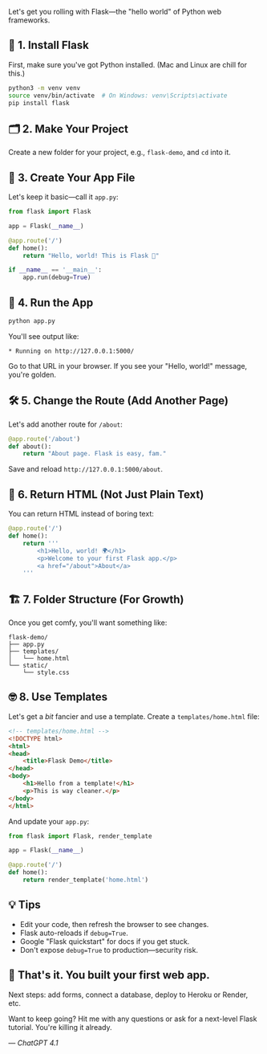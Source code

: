 Let's get you rolling with Flask—the "hello world" of Python web frameworks.

## 🐍 1. Install Flask

First, make sure you've got Python installed. (Mac and Linux are chill for this.)

```bash
python3 -m venv venv
source venv/bin/activate  # On Windows: venv\Scripts\activate
pip install flask
```

## 🗂 2. Make Your Project

Create a new folder for your project, e.g., `flask-demo`, and `cd` into it.

## 📝 3. Create Your App File

Let's keep it basic—call it `app.py`:

```python
from flask import Flask

app = Flask(__name__)

@app.route('/')
def home():
    return "Hello, world! This is Flask 🚀"

if __name__ == '__main__':
    app.run(debug=True)
```

## 🚦 4. Run the App

```bash
python app.py
```

You'll see output like:

```
* Running on http://127.0.0.1:5000/
```

Go to that URL in your browser. If you see your "Hello, world!" message, you're golden.

## 🛠️ 5. Change the Route (Add Another Page)

Let's add another route for `/about`:

```python
@app.route('/about')
def about():
    return "About page. Flask is easy, fam."
```

Save and reload `http://127.0.0.1:5000/about`.

## 🎨 6. Return HTML (Not Just Plain Text)

You can return HTML instead of boring text:

```python
@app.route('/')
def home():
    return '''
        <h1>Hello, world! 🌍</h1>
        <p>Welcome to your first Flask app.</p>
        <a href="/about">About</a>
    '''
```

## 🏗️ 7. Folder Structure (For Growth)

Once you get comfy, you'll want something like:

```
flask-demo/
├── app.py
├── templates/
│   └── home.html
└── static/
    └── style.css
```

## 🤓 8. Use Templates

Let's get a *bit* fancier and use a template. Create a `templates/home.html` file:

```html
<!-- templates/home.html -->
<!DOCTYPE html>
<html>
<head>
    <title>Flask Demo</title>
</head>
<body>
    <h1>Hello from a template!</h1>
    <p>This is way cleaner.</p>
</body>
</html>
```

And update your `app.py`:

```python
from flask import Flask, render_template

app = Flask(__name__)

@app.route('/')
def home():
    return render_template('home.html')
```

## 💡 Tips

* Edit your code, then refresh the browser to see changes.
* Flask auto-reloads if `debug=True`.
* Google "Flask quickstart" for docs if you get stuck.
* Don't expose `debug=True` to production—security risk.

## 🚀 That's it. You built your first web app.

Next steps: add forms, connect a database, deploy to Heroku or Render, etc.

Want to keep going? Hit me with any questions or ask for a next-level Flask tutorial. You're killing it already.

&mdash; *ChatGPT 4.1*

<br>
